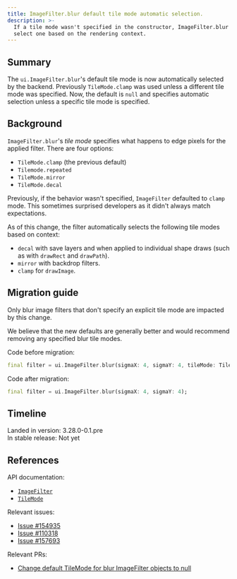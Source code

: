 ```yaml
---
title: ImageFilter.blur default tile mode automatic selection.
description: >-
  If a tile mode wasn't specified in the constructor, ImageFilter.blur will
  select one based on the rendering context.
---
```


## Summary

The `ui.ImageFilter.blur`'s default tile mode is
now automatically selected by the backend.
Previously `TileMode.clamp` was used unless a different tile mode was specified.
Now, the default is `null` and specifies automatic selection unless
a specific tile mode is specified.

## Background

`ImageFilter.blur`'s _tile mode_ specifies what happens to
edge pixels for the applied filter.
There are four options:

- `TileMode.clamp` (the previous default)
- `Tilemode.repeated`
- `TileMode.mirror`
- `TileMode.decal`

Previously, if the behavior wasn't specified,
`ImageFilter` defaulted to `clamp` mode.
This sometimes surprised developers as it didn't always match expectations.

As of this change, the filter automatically selects the
following tile modes based on context:

* `decal` with save layers and when applied to individual shape draws
          (such as with `drawRect` and `drawPath`).
* `mirror` with backdrop filters.
* `clamp` for `drawImage`.

## Migration guide

Only blur image filters that don't specify an explicit tile mode are
impacted by this change.

We believe that the new defaults are generally
better and would recommend removing any specified blur tile modes.

Code before migration:

```dart
final filter = ui.ImageFilter.blur(sigmaX: 4, sigmaY: 4, tileMode: TileMode.decal);
```

Code after migration:

```dart
final filter = ui.ImageFilter.blur(sigmaX: 4, sigmaY: 4);
```

## Timeline

Landed in version: 3.28.0-0.1.pre<br>
In stable release: Not yet

## References

API documentation:

* [`ImageFilter`][]
* [`TileMode`][]

Relevant issues:

* [Issue #154935][]
* [Issue #110318][]
* [Issue #157693][]

Relevant PRs:

* [Change default TileMode for blur ImageFilter objects to null][]

[`ImageFilter`]: {{site.api}}/flutter/dart-ui/ImageFilter-class.html
[`ImageFilter.blur`]: {{site.api}}/flutter/dart-ui/ImageFilter/ImageFilter.blur.html
[`TileMode`]: {{site.api}}/flutter/dart-ui/TileMode.html
[Issue #154935]: {{site.repo.flutter}}/issues/154935
[Issue #110318]: {{site.repo.flutter}}/issues/110318
[Issue #157693]: {{site.repo.flutter}}/issues/157693
[Change default TileMode for blur ImageFilter objects to null]: {{site.repo.engine}}/pull/55552
